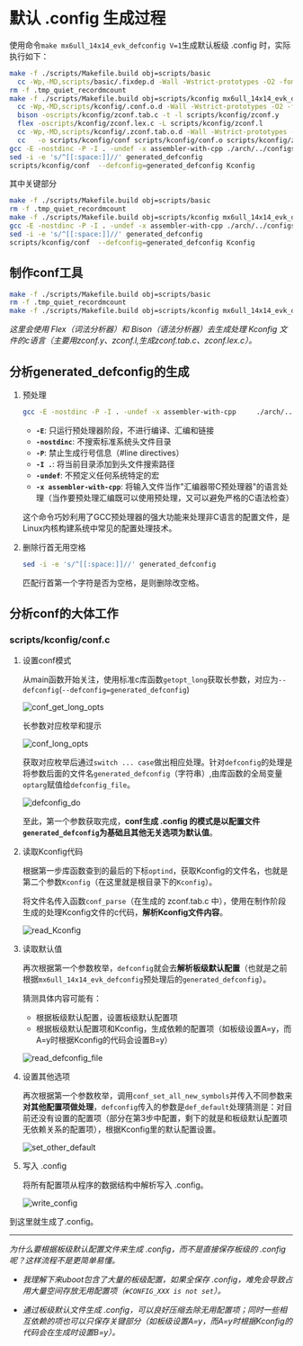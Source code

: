 # 默认 .config 生成过程

使用命令`make mx6ull_14x14_evk_defconfig V=1`生成默认板级 .config 时，实际执行如下：

```bash
make -f ./scripts/Makefile.build obj=scripts/basic
  cc -Wp,-MD,scripts/basic/.fixdep.d -Wall -Wstrict-prototypes -O2 -fomit-frame-pointer   -std=gnu11       -o scripts/basic/fixdep scripts/basic/fixdep.c   
rm -f .tmp_quiet_recordmcount
make -f ./scripts/Makefile.build obj=scripts/kconfig mx6ull_14x14_evk_defconfig
  cc -Wp,-MD,scripts/kconfig/.conf.o.d -Wall -Wstrict-prototypes -O2 -fomit-frame-pointer   -std=gnu11     -c -o scripts/kconfig/conf.o scripts/kconfig/conf.c
  bison -oscripts/kconfig/zconf.tab.c -t -l scripts/kconfig/zconf.y
  flex -oscripts/kconfig/zconf.lex.c -L scripts/kconfig/zconf.l
  cc -Wp,-MD,scripts/kconfig/.zconf.tab.o.d -Wall -Wstrict-prototypes -O2 -fomit-frame-pointer   -std=gnu11    -Iscripts/kconfig -c -o scripts/kconfig/zconf.tab.o scripts/kconfig/zconf.tab.c
  cc   -o scripts/kconfig/conf scripts/kconfig/conf.o scripts/kconfig/zconf.tab.o   
gcc -E -nostdinc -P -I . -undef -x assembler-with-cpp ./arch/../configs/mx6ull_14x14_evk_defconfig -o generated_defconfig
sed -i -e 's/^[[:space:]]//' generated_defconfig
scripts/kconfig/conf  --defconfig=generated_defconfig Kconfig
```

其中关键部分

```bash
make -f ./scripts/Makefile.build obj=scripts/basic
rm -f .tmp_quiet_recordmcount
make -f ./scripts/Makefile.build obj=scripts/kconfig mx6ull_14x14_evk_defconfig
gcc -E -nostdinc -P -I . -undef -x assembler-with-cpp ./arch/../configs/mx6ull_14x14_evk_defconfig -o generated_defconfig
sed -i -e 's/^[[:space:]]//' generated_defconfig
scripts/kconfig/conf  --defconfig=generated_defconfig Kconfig
```

## 制作conf工具

```bash
make -f ./scripts/Makefile.build obj=scripts/basic
rm -f .tmp_quiet_recordmcount
make -f ./scripts/Makefile.build obj=scripts/kconfig mx6ull_14x14_evk_defconfig
```

*这里会使用 Flex（词法分析器）和 Bison（语法分析器）去生成处理 Kconfig 文件的c语言（主要用zconf.y、zconf.l,生成zconf.tab.c、zconf.lex.c）。*

## 分析generated_defconfig的生成

1. 预处理
    
    ```bash
    gcc -E -nostdinc -P -I . -undef -x assembler-with-cpp     ./arch/../configs/mx6ull_14x14_evk_defconfig -o generated_defconfig
    ```

    - **`-E`**: 只运行预处理器阶段，不进行编译、汇编和链接
    - **`-nostdinc`**: 不搜索标准系统头文件目录
    - **`-P`**: 禁止生成行号信息（#line directives）
    - **`-I .`**: 将当前目录添加到头文件搜索路径
    - **`-undef`**: 不预定义任何系统特定的宏
    - **`-x assembler-with-cpp`**: 将输入文件当作"汇编器带C预处理器"的语言处理（当作要预处理汇编既可以使用预处理，又可以避免严格的C语法检查）

    这个命令巧妙利用了GCC预处理器的强大功能来处理非C语言的配置文件，是Linux内核构建系统中常见的配置处理技术。

2. 删除行首无用空格

    ```bash
    sed -i -e 's/^[[:space:]]//' generated_defconfig
    ```

    匹配行首第一个字符是否为空格，是则删除改空格。

## 分析conf的大体工作

### scripts/kconfig/conf.c

1. 设置conf模式

    从main函数开始关注，使用标准c库函数`getopt_long`获取长参数，对应为`--defconfig`(`--defconfig=generated_defconfig`)

    ![conf_get_long_opts](./img/config生成/conf_get_long_opts.png)

    长参数对应枚举和提示

    ![conf_long_opts](./img/config生成/conf_long_opts.png)

    获取对应枚举后通过`switch ... case`做出相应处理。针对`defconfig`的处理是将参数后面的文件名`generated_defconfig`（字符串）,由库函数的全局变量`optarg`赋值给`defconfig_file`。

    ![defconfig_do](./img/config生成/defconfig_do.png)

    至此，第一个参数获取完成，**conf生成 .config 的模式是以配置文件`generated_defconfig`为基础且其他无关选项为默认值**。

2. 读取Kconfig代码

    根据第一步库函数查到的最后的下标`optind`，获取Kconfig的文件名，也就是第二个参数`Kconfig`（在这里就是根目录下的`Kconfig`）。

    将文件名传入函数`conf_parse`（在生成的 zconf.tab.c 中），使用在制作阶段生成的处理Kconfig文件的c代码，**解析Kconfig文件内容**。

    ![read_Kconfig](./img/config生成/read_Kconfig.png)

3. 读取默认值

    再次根据第一个参数枚举，`defconfig`就会去**解析板级默认配置**（也就是之前根据`mx6ull_14x14_evk_defconfig`预处理后的`generated_defconfig`）。

    猜测具体内容可能有：
    - 根据板级默认配置，设置板级默认配置项
    - 根据板级默认配置项和Kconfig，生成依赖的配置项（如板级设置A=y，而A=y时根据Kconfig的代码会设置B=y）

    ![read_defconfig_file](./img/config生成/read_defconfig_file.png)

4. 设置其他选项

    再次根据第一个参数枚举，调用`conf_set_all_new_symbols`并传入不同参数来**对其他配置项做处理**，`defconfig`传入的参数是`def_default`处理猜测是：对目前还没有设置的配置项（部分在第3步中配置，剩下的就是和板级默认配置项无依赖关系的配置项），根据Kconfig里的默认配置设置。

    ![set_other_default](./img/config生成/set_other_default.png)

5. 写入 .config 

    将所有配置项从程序的数据结构中解析写入 .config。

    ![write_config](./img/config生成/write_config.png)

到这里就生成了.config。

---

*为什么要根据板级默认配置文件来生成 .config，而不是直接保存板级的 .config 呢？这样流程不是更简单易懂。*

- *我理解下来uboot包含了大量的板级配置，如果全保存 .config，难免会导致占用大量空间存放无用配置项（`#CONFIG_XXX is not set`）。*

- *通过板级默认文件生成 .config，可以良好压缩去除无用配置项；同时一些相互依赖的项也可以只保存关键部分（如板级设置A=y，而A=y时根据Kconfig的代码会在生成时设置B=y）。*

